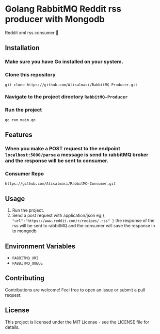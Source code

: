 # Golang RabbitMQ Reddit rss producer with Mongodb

Reddit xml rss consumer 🚀

## Installation

### Make sure you have Go installed on your system.
### Clone this repository
```git clone https://github.com/Alisalmasi/RabbitMQ-Producer.git```
### Navigate to the project directory `RabbitMQ-Producer`
### Run the project
 ```go run main.go```

## Features

### When you make a POST request to the  endpoint ```localhost:5000/parse``` a message is send to rabbitMQ  broker and the response will be sent to consumer.
### Consumer Repo
```https://github.com/Alisalmasi/RabbitMQ-Consumer.git```

## Usage

1. Run the project.
2. Send a post request with application/json eg
```{ "url":"https://www.reddit.com/r/recipes/.rss" }```
the response of the rss will be sent to rabbitMQ and the consumer will save the response in to mongodb

## Environment Variables

- `RABBITMQ_URI`
- `RABBITMQ_QUEUE`
  
## Contributing

Contributions are welcome! Feel free to open an issue or submit a pull request.

## License

This project is licensed under the MIT License - see the LICENSE file for details.
